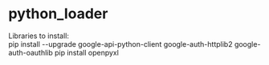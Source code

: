 # python_loader

Libraries to install:  
pip install --upgrade google-api-python-client google-auth-httplib2 google-auth-oauthlib
pip install openpyxl
